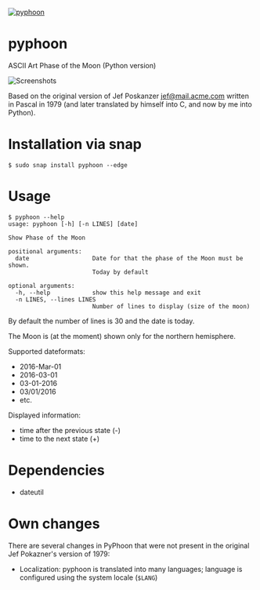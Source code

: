 [![pyphoon](https://snapcraft.io/pyphoon/badge.svg)](https://snapcraft.io/pyphoon)


# pyphoon
ASCII Art Phase of the Moon (Python version)

![Screenshots](http://igor.chub.in/pyphoon/screenshot.png)

Based on the original version of Jef Poskanzer <jef@mail.acme.com>
written in Pascal in 1979 (and later translated by himself into C, and now by me into Python).

# Installation via snap

~~~
$ sudo snap install pyphoon --edge

~~~

# Usage

~~~~
$ pyphoon --help
usage: pyphoon [-h] [-n LINES] [date]

Show Phase of the Moon

positional arguments:
  date                  Date for that the phase of the Moon must be shown.
                        Today by default

optional arguments:
  -h, --help            show this help message and exit
  -n LINES, --lines LINES
                        Number of lines to display (size of the moon)

~~~~

By default the number of lines is 30 and the date is today.

The Moon is (at the moment) shown only for the northern hemisphere.

Supported dateformats:

* 2016-Mar-01
* 2016-03-01
* 03-01-2016
* 03/01/2016
* etc.

Displayed information:

* time after the previous state (-)
* time to the next state (+)

# Dependencies

* dateutil

# Own changes

There are several changes in PyPhoon that were not present in the original Jef Pokazner's version of 1979:

* Localization: pyphoon is translated into many languages; language is configured using the system locale (`$LANG`)
